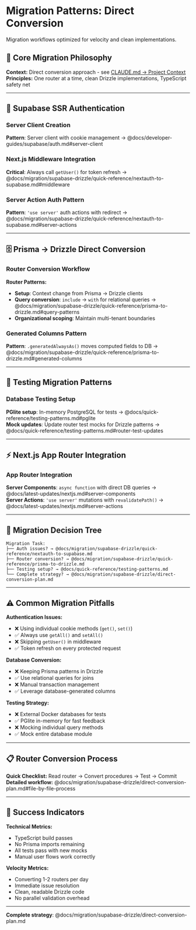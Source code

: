 # Migration Patterns: Direct Conversion

Migration workflows optimized for velocity and clean implementations.

## 🎯 Core Migration Philosophy

**Context:** Direct conversion approach - see [CLAUDE.md → Project Context](../../CLAUDE.md#project-context--development-phase)  
**Principles:** One router at a time, clean Drizzle implementations, TypeScript safety net

---

## 🔐 Supabase SSR Authentication

### Server Client Creation

**Pattern**: Server client with cookie management → @docs/developer-guides/supabase/auth.md#server-client

### Next.js Middleware Integration

**Critical**: Always call `getUser()` for token refresh → @docs/migration/supabase-drizzle/quick-reference/nextauth-to-supabase.md#middleware

### Server Action Auth Pattern

**Pattern**: `'use server'` auth actions with redirect → @docs/migration/supabase-drizzle/quick-reference/nextauth-to-supabase.md#server-actions

---

## 🗄️ Prisma → Drizzle Direct Conversion

### Router Conversion Workflow

**Router Patterns:**

- **Setup**: Context change from Prisma → Drizzle clients
- **Query conversion**: `include` → `with` for relational queries → @docs/migration/supabase-drizzle/quick-reference/prisma-to-drizzle.md#query-patterns
- **Organizational scoping**: Maintain multi-tenant boundaries

### Generated Columns Pattern

**Pattern**: `.generatedAlwaysAs()` moves computed fields to DB → @docs/migration/supabase-drizzle/quick-reference/prisma-to-drizzle.md#generated-columns

---

## 🧪 Testing Migration Patterns

### Database Testing Setup

**PGlite setup**: In-memory PostgreSQL for tests → @docs/quick-reference/testing-patterns.md#pglite  
**Mock updates**: Update router test mocks for Drizzle patterns → @docs/quick-reference/testing-patterns.md#router-test-updates

---

## ⚡ Next.js App Router Integration

### App Router Integration

**Server Components**: `async function` with direct DB queries → @docs/latest-updates/nextjs.md#server-components  
**Server Actions**: `'use server'` mutations with `revalidatePath()` → @docs/latest-updates/nextjs.md#server-actions

---

## 🚦 Migration Decision Tree

```
Migration Task:
├── Auth issues? → @docs/migration/supabase-drizzle/quick-reference/nextauth-to-supabase.md
├── Router conversion? → @docs/migration/supabase-drizzle/quick-reference/prisma-to-drizzle.md
├── Testing setup? → @docs/quick-reference/testing-patterns.md
└── Complete strategy? → @docs/migration/supabase-drizzle/direct-conversion-plan.md
```

---

## ⚠️ Common Migration Pitfalls

**Authentication Issues:**

- ❌ Using individual cookie methods (`get()`, `set()`)
- ✅ Always use `getAll()` and `setAll()`
- ❌ Skipping `getUser()` in middleware
- ✅ Token refresh on every protected request

**Database Conversion:**

- ❌ Keeping Prisma patterns in Drizzle
- ✅ Use relational queries for joins
- ❌ Manual transaction management
- ✅ Leverage database-generated columns

**Testing Strategy:**

- ❌ External Docker databases for tests
- ✅ PGlite in-memory for fast feedback
- ❌ Mocking individual query methods
- ✅ Mock entire database module

---

## 📋 Router Conversion Process

**Quick Checklist:** Read router → Convert procedures → Test → Commit  
**Detailed workflow:** @docs/migration/supabase-drizzle/direct-conversion-plan.md#file-by-file-process

---

## 🎯 Success Indicators

**Technical Metrics:**

- TypeScript build passes
- No Prisma imports remaining
- All tests pass with new mocks
- Manual user flows work correctly

**Velocity Metrics:**

- Converting 1-2 routers per day
- Immediate issue resolution
- Clean, readable Drizzle code
- No parallel validation overhead

---

**Complete strategy**: @docs/migration/supabase-drizzle/direct-conversion-plan.md
